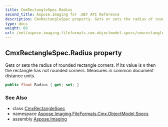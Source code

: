 ```yaml
---
title: CmxRectangleSpec.Radius
second_title: Aspose.Imaging for .NET API Reference
description: CmxRectangleSpec property. Gets or sets the radius of rounded rectangle corners. If its value is 0 then the rectangle has not rounded corners. Measures in common document distance units
type: docs
weight: 60
url: /net/aspose.imaging.fileformats.cmx.objectmodel.specs/cmxrectanglespec/radius/
---
```

## CmxRectangleSpec.Radius property

Gets or sets the radius of rounded rectangle corners. If its value is `0` then the rectangle has not rounded corners. Measures in common document distance units.

```csharp
public float Radius { get; set; }
```

### See Also

* class [CmxRectangleSpec](../)
* namespace [Aspose.Imaging.FileFormats.Cmx.ObjectModel.Specs](../../cmxrectanglespec/)
* assembly [Aspose.Imaging](../../../)


